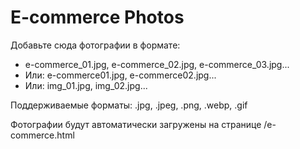 # E-commerce Photos

Добавьте сюда фотографии в формате:
- e-commerce_01.jpg, e-commerce_02.jpg, e-commerce_03.jpg...
- Или: e-commerce01.jpg, e-commerce02.jpg...
- Или: img_01.jpg, img_02.jpg...

Поддерживаемые форматы: .jpg, .jpeg, .png, .webp, .gif

Фотографии будут автоматически загружены на странице /e-commerce.html
